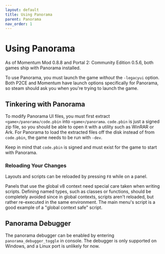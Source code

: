 ```yaml
---
layout: default
title: Using Panorama
parent: Panorama
nav_order: 1
---
```


# Using Panorama

As of Momentum Mod 0.8.8 and Portal 2: Community Edition 0.5.6, both games ship with Panorama installed. 

To use Panorama, you must launch the game *without* the `-legacyui` option. Both P2CE and Momentum have launch options specifically for Panorama,
so steam should ask you when you're trying to launch the game. 

## Tinkering with Panorama

To modify Panorama UI files, you must first extract `<game>/panorama/code.pbin` into `<game>/panorama`. 
`code.pbin` is just a signed zip file, so you should be able to open it with a utility such as WinRAR or Ark. 
For Panorama to load the extracted files off the disk instead of from `code.pbin`, the game needs to be 
run with `-dev`. 

Keep in mind that `code.pbin` is signed and must exist for the game to start with Panorama.


### Reloading Your Changes

Layouts and scripts can be reloaded by pressing `F8` while on a panel.

Panels that use the global v8 context need special care taken when writing scripts.
Defining named types, such as classes or functions, should be completely avoided since in global contexts,
scripts aren't reloaded, but rather re-executed in the same environment. The main menu's script is a 
good example of a "global context safe" script.

## Panorama Debugger

The panorama debugger can be enabled by entering `panorama_debugger_toggle` in console. The debugger is only 
supported on Windows, and a Linux port is unlikely for now. 